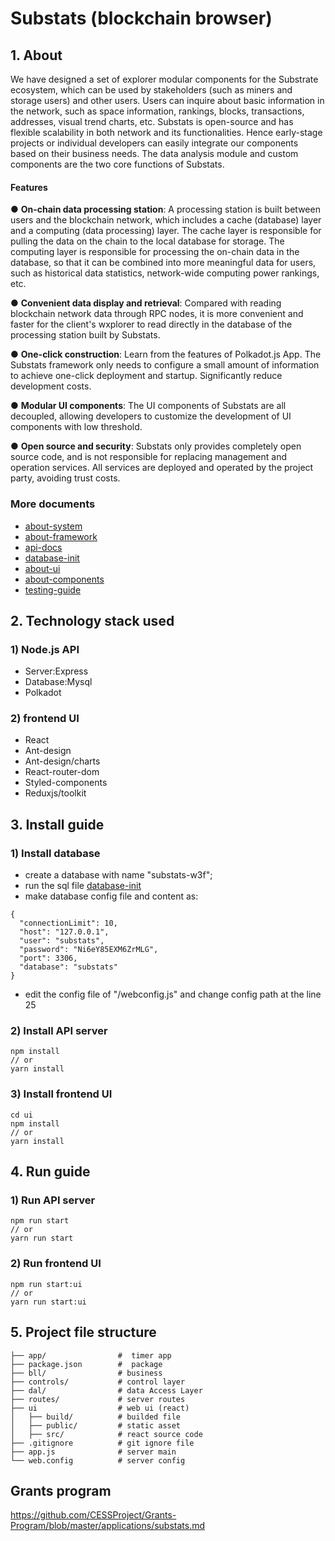 # Substats (blockchain browser)

## 1. About
We have designed a set of explorer modular components for the Substrate ecosystem, which can be used by stakeholders (such as miners and storage users) and other users. Users can inquire about basic information in the network, such as space information, rankings, blocks, transactions, addresses, visual trend charts, etc. Substats is open-source and has flexible scalability in both network and its functionalities. Hence early-stage projects or individual developers can easily integrate our components based on their business needs. The data analysis module and custom components are the two core functions of Substats.

#### **Features**

● **On-chain data processing station**: A processing station is built between users and the blockchain network, which includes a cache (database) layer and a computing (data processing) layer. The cache layer is responsible for pulling the data on the chain to the local database for storage. The computing layer is responsible for processing the on-chain data in the database, so that it can be combined into more meaningful data for users, such as historical data statistics, network-wide computing power rankings, etc.

● **Convenient data display and retrieval**: Compared with reading blockchain network data through RPC nodes, it is more convenient and faster for the client's wxplorer to read directly in the database of the processing station built by Substats.

● **One-click construction**: Learn from the features of Polkadot.js App. The Substats framework only needs to configure a small amount of information to achieve one-click deployment and startup. Significantly reduce development costs.

● **Modular UI components**: The UI components of Substats are all decoupled, allowing developers to customize the development of UI components with low threshold.

● **Open source and security**: Substats only provides completely open source code, and is not responsible for replacing management and operation services. All services are deployed and operated by the project party, avoiding trust costs.

### More documents

- [about-system](./documents/about-system.md)
- [about-framework](./documents/about-framework.md)
- [api-docs](./documents/api-docs.md)
- [database-init](./documents/database-init.sql)
- [about-ui](./documents/about-ui.md)
- [about-components](./documents/about-components.md)
- [testing-guide](./documents/testing-guide.md)


## 2. Technology stack used

### 1) Node.js API

- Server:Express
- Database:Mysql
- Polkadot

### 2) frontend UI

- React
- Ant-design
- Ant-design/charts
- React-router-dom
- Styled-components
- Reduxjs/toolkit

## 3. Install guide

### 1) Install database
- create a database with name "substats-w3f";
- run the sql file [database-init](./documents/database-init.sql)
- make database config file and content as:
```
{
  "connectionLimit": 10,
  "host": "127.0.0.1",
  "user": "substats",
  "password": "Ni6eY85EXM6ZrMLG",
  "port": 3306,
  "database": "substats"
}
```
- edit the config file of "/webconfig.js" and change config path at the line 25

### 2) Install API server

```
npm install
// or
yarn install
```

### 3) Install frontend UI

```
cd ui
npm install
// or
yarn install
```

## 4. Run guide

### 1) Run API server

```
npm run start
// or
yarn run start
```
### 2) Run frontend UI

```
npm run start:ui
// or
yarn run start:ui
```

## 5. Project file structure

```
├── app/                #  timer app
├── package.json        #  package
├── bll/                # business
├── controls/           # control layer
├── dal/                # data Access Layer
├── routes/             # server routes
├── ui                  # web ui (react)
│   ├── build/          # builded file
│   ├── public/         # static asset
│   ├── src/            # react source code
├── .gitignore          # git ignore file
├── app.js              # server main
└── web.config          # server config
```

## Grants program
https://github.com/CESSProject/Grants-Program/blob/master/applications/substats.md

